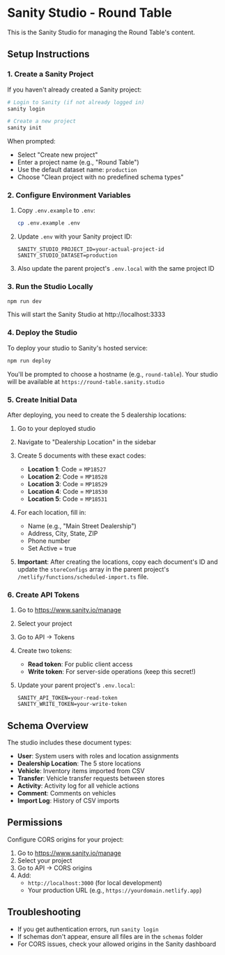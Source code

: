 # Sanity Studio - Round Table

This is the Sanity Studio for managing the Round Table's content.

## Setup Instructions

### 1. Create a Sanity Project

If you haven't already created a Sanity project:

```bash
# Login to Sanity (if not already logged in)
sanity login

# Create a new project
sanity init
```

When prompted:
- Select "Create new project"
- Enter a project name (e.g., "Round Table")
- Use the default dataset name: `production`
- Choose "Clean project with no predefined schema types"

### 2. Configure Environment Variables

1. Copy `.env.example` to `.env`:
   ```bash
   cp .env.example .env
   ```

2. Update `.env` with your Sanity project ID:
   ```
   SANITY_STUDIO_PROJECT_ID=your-actual-project-id
   SANITY_STUDIO_DATASET=production
   ```

3. Also update the parent project's `.env.local` with the same project ID

### 3. Run the Studio Locally

```bash
npm run dev
```

This will start the Sanity Studio at http://localhost:3333

### 4. Deploy the Studio

To deploy your studio to Sanity's hosted service:

```bash
npm run deploy
```

You'll be prompted to choose a hostname (e.g., `round-table`).
Your studio will be available at `https://round-table.sanity.studio`

### 5. Create Initial Data

After deploying, you need to create the 5 dealership locations:

1. Go to your deployed studio
2. Navigate to "Dealership Location" in the sidebar
3. Create 5 documents with these exact codes:
   - **Location 1**: Code = `MP18527`
   - **Location 2**: Code = `MP18528`
   - **Location 3**: Code = `MP18529`
   - **Location 4**: Code = `MP18530`
   - **Location 5**: Code = `MP18531`

4. For each location, fill in:
   - Name (e.g., "Main Street Dealership")
   - Address, City, State, ZIP
   - Phone number
   - Set Active = true

5. **Important**: After creating the locations, copy each document's ID and update the `storeConfigs` array in the parent project's `/netlify/functions/scheduled-import.ts` file.

### 6. Create API Tokens

1. Go to https://www.sanity.io/manage
2. Select your project
3. Go to API → Tokens
4. Create two tokens:
   - **Read token**: For public client access
   - **Write token**: For server-side operations (keep this secret!)

5. Update your parent project's `.env.local`:
   ```
   SANITY_API_TOKEN=your-read-token
   SANITY_WRITE_TOKEN=your-write-token
   ```

## Schema Overview

The studio includes these document types:

- **User**: System users with roles and location assignments
- **Dealership Location**: The 5 store locations
- **Vehicle**: Inventory items imported from CSV
- **Transfer**: Vehicle transfer requests between stores
- **Activity**: Activity log for all vehicle actions
- **Comment**: Comments on vehicles
- **Import Log**: History of CSV imports

## Permissions

Configure CORS origins for your project:

1. Go to https://www.sanity.io/manage
2. Select your project
3. Go to API → CORS origins
4. Add:
   - `http://localhost:3000` (for local development)
   - Your production URL (e.g., `https://yourdomain.netlify.app`)

## Troubleshooting

- If you get authentication errors, run `sanity login`
- If schemas don't appear, ensure all files are in the `schemas` folder
- For CORS issues, check your allowed origins in the Sanity dashboard
